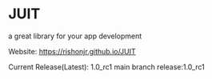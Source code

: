 # JUIT

a great library for your app development

Website: https://rishonjr.github.io/JUIT

Current Release(Latest): 1.0_rc1
main branch release:1.0_rc1
